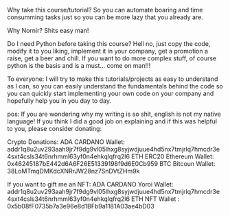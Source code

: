 Why take this course/tutorial?
So you can automate boaring and time consumming tasks just so you can be more lazy that you already are.

Why Nornir?
Shits easy man!

Do I need Python before taking this course?
Hell no, just copy the code, modify it to you liking, implement it in your company, get a promotion a raise, get a beer and chill.
If you want to do more complex stuff, of course python is the basis and is a must... come on man!!!

To everyone:
I will try to make this tutorials/projects as easy to understand as I can, so you can easily understand the fundamentals behind the code so you can quickly start implementing your own code on your company and hopefully help you in you day to day.

pos:
If you are wondering why my writing is so shit, english is not my native language!
If you think I did a good job on explaining and if this was helpful to you, please consider donating:


Crypto Donations:
ADA CARDANO Wallet: addr1q8u2uv293aah9jr7f9dg9vl05lhxg8syjwdjuue4hd5nx7tmjrlq7hmcdr3e4sxt4csls34t6nrhmml63yf0n4ehkqlqfrq2l6
ETH ERC20 Ethereum Wallet: 0x46245187bE442d6A6F26E51339198f9d6E0Cb959
BTC Bitcoun Wallet: 38LoMTmqDMKdcXNRrJW28nz7SnDVtZHm9k

If you want to gift me an NFT:
ADA CARDANO Yoroi Wallet: addr1q8u2uv293aah9jr7f9dg9vl05lhxg8syjwdjuue4hd5nx7tmjrlq7hmcdr3e4sxt4csls34t6nrhmml63yf0n4ehkqlqfrq2l6
ETH NFT Wallet : 0x5b08fF0735b7a3e96e8d1BFb9a1181A03ae4bD03
